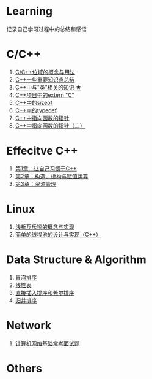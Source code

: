 # Learning
记录自己学习过程中的总结和感悟

# C/C++

1. [C/C++位域的概念与用法](./C++/C位域.md)
2. [C++一些重要知识点总结](./C++/C++知识点总结.md)
3. [C++中与"类"相关的知识 ★](./C++/C++与类有关的注意事项总结.md)
4. [C++项目中的extern "C"](./C++/C++项目中的externC.md)
5. [C++中的sizeof](./C++/C++sizeof()和一道面试题.md)
6. [C++中的typedef](./C++/C++typedef用法小结.md)
7. [C++中指向函数的指针](./C++/C++指向函数的指针.md)
8. [C++中指向函数的指针（二）](./C++/C++指向函数的指针（二）.md)

# Effecitve C++

1. [第1章：让自己习惯于C++](./EffectiveC++/EffectiveC++之一：习惯C++.md)
2. [第2章：构造、析构与赋值运算](./EffectiveC++/EffectiveC++之二：构造析构赋值运算.md)
3. [第3章：资源管理](./EffectiveC++/EffectiveC++之三：资源管理.md)

# Linux

1. [浅析互斥锁的概念与实现](./Linux/互斥锁的实现.md)
2. [简单的线程池的设计与实现（C++）](./Linux/简单线程池的实现C++.md)

# Data Structure & Algorithm

1. [冒泡排序](./Algorithm/冒泡排序.md)
2. [线性表](./Algorithm/线性表.md)
3. [直接插入排序和希尔排序](./Algorithm/直接插入排序与希尔排序.md)
4. [归并排序](./Algorithm/归并排序.md)

# Network

1. [计算机网络基础常考面试题](./Network/计算机网络基础常考面试题.md)

# Others
